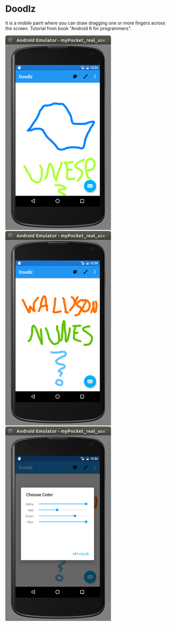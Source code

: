 # Doodlz
It is a mobile paint where you can draw dragging one or more fingers across the screen. Tutorial from book "Android 6 for programmers".

![Print Doodlz 01](https://github.com/WallysonNunes/Doodlz/blob/master/print/tela1.png)
![print Doodlz 02](https://github.com/WallysonNunes/Doodlz/blob/master/print/tela2.png)
![print Doodlz 03](https://github.com/WallysonNunes/Doodlz/blob/master/print/tela3.png)


